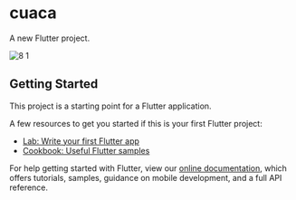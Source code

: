 # cuaca

A new Flutter project.

![8 1](https://user-images.githubusercontent.com/102226851/169762931-f619a553-2409-49bd-8884-16a541d6f762.JPG)

## Getting Started

This project is a starting point for a Flutter application.

A few resources to get you started if this is your first Flutter project:

- [Lab: Write your first Flutter app](https://flutter.dev/docs/get-started/codelab)
- [Cookbook: Useful Flutter samples](https://flutter.dev/docs/cookbook)

For help getting started with Flutter, view our
[online documentation](https://flutter.dev/docs), which offers tutorials,
samples, guidance on mobile development, and a full API reference.
